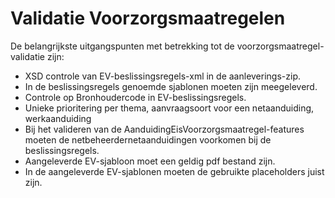 # Validatie Voorzorgsmaatregelen

De belangrijkste uitgangspunten met betrekking tot de voorzorgsmaatregel-validatie zijn:

- XSD controle van EV-beslissingsregels-xml in de aanleverings-zip.
- In de beslissingsregels genoemde sjablonen moeten zijn meegeleverd.
- Controle op Bronhoudercode in EV-beslissingsregels.
- Unieke prioritering per thema, aanvraagsoort voor een netaanduiding, werkaanduiding
- Bij het valideren van de AanduidingEisVoorzorgsmaatregel-features moeten de netbeheerdernetaanduidingen voorkomen bij de beslissingsregels.
- Aangeleverde EV-sjabloon moet een geldig pdf bestand zijn.
- In de aangeleverde EV-sjablonen moeten de gebruikte placeholders juist zijn.
